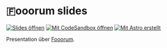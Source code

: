 # 🇫ooorum slides

[![Slides öffnen](https://custom-icon-badges.demolab.com/badge/Slides_öffnen-121212?style=for-the-badge&logo=globe&logoColor=ce93d8)](https://fooorum.netlify.app)
[![Mit CodeSandbox öffnen](https://custom-icon-badges.demolab.com/badge/Mit_CodeSandbox_öffnen-121212?style=for-the-badge&logo=codesandbox&logoColor=EAFF96)](https://codesandbox.io/p/github/fooorum/slides)
[![Mit Astro erstellt](https://custom-icon-badges.demolab.com/badge/Mit_Astro_erstellt-121212?style=for-the-badge&logo=astro&logoColor=#BC52EE)](https://astro.build)


Presentation über [Fooorum](https://fooorum.vercel.app).
